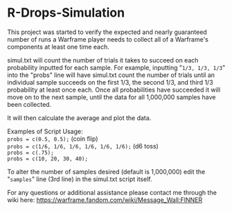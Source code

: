 # R-Drops-Simulation
This project was started to verify the expected and nearly guaranteed number of runs a Warframe player needs to collect all of a Warframe's components at least one time each.

simul.txt will count the number of trials it takes to succeed on each probability inputted for each sample. For example, inputting "`1/3, 1/3, 1/3`" into the "probs" line will have simul.txt count the number of trials until an individual sample succeeds on the first 1/3, the second 1/3, and third 1/3 probability at least once each. Once all probabilities have succeeded it will move on to the next sample, until the data for all 1,000,000 samples have been collected.

It will then calculate the average and plot the data.


Examples of Script Usage:<br />
`probs = c(0.5, 0.5);` (coin flip)<br />
`probs = c(1/6, 1/6, 1/6, 1/6, 1/6, 1/6);` (d6 toss)<br />
`probs = c(.75);`<br />
`probs = c(10, 20, 30, 40);`


To alter the number of samples desired (default is 1,000,000) edit the "`samples`" line (3rd line) in the simul.txt script itself.

For any questions or additional assistance please contact me through the wiki here: https://warframe.fandom.com/wiki/Message_Wall:FINNER
